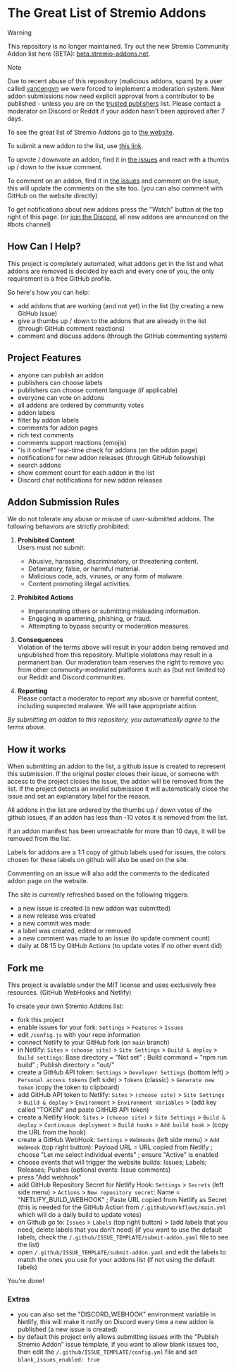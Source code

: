 # The Great List of Stremio Addons
> [!WARNING]  
> This repository is no longer maintained. Try out the new Stremio Community Addon list here (BETA): [beta.stremio-addons.net](https://beta.stremio-addons.net/).

> [!NOTE]  
> Due to recent abuse of this repository (malicious addons, spam) by a user called [vancengvn](https://github.com/Vance-ng-vn) we were forced to implement a moderation system. New addon submissions now need explicit approval from a contributor to be published - unless you are on the [trusted publishers](./trusted_publishers.json) list. Please contact a moderator on Discord or Reddit if your addon hasn't been approved after 7 days.

To see the great list of Stremio Addons go to [the website](https://stremio-addons.com/).

To submit a new addon to the list, use [this link](https://github.com/danamag/stremio-addons-list/issues/new?assignees=&labels=pending+approval&template=submit-addon.yaml&title=Addon+Name).

To upvote / downvote an addon, find it in [the issues](https://github.com/danamag/stremio-addons-list/issues) and react with a thumbs up / down to the issue comment.

To comment on an addon, find it in [the issues](https://github.com/danamag/stremio-addons-list/issues) and comment on the issue, this will update the comments on the site too. (you can also comment with GitHub on the website directly)

To get notifications about new addons press the "Watch" button at the top right of this page. (or [join the Discord](https://discord.gg/zNRf6YF), all new addons are announced on the #bots channel)


## How Can I Help?

This project is completely automated, what addons get in the list and what addons are removed is decided by each and every one of you, the only requirement is a free GitHub profile.

So here's how you can help:
- add addons that are working (and not yet) in the list (by creating a new GitHub issue)
- give a thumbs up / down to the addons that are already in the list (through GitHub comment reactions)
- comment and discuss addons (through the GitHub commenting system)


## Project Features

- anyone can publish an addon
- publishers can choose labels
- publishers can choose content language (if applicable)
- everyone can vote on addons
- all addons are ordered by community votes
- addon labels
- filter by addon labels
- comments for addon pages
- rich text comments
- comments support reactions (emojis)
- "is it online?" real-time check for addons (on the addon page)
- notifications for new addon releases (through GitHub followship)
- search addons
- show comment count for each addon in the list
- Discord chat notifications for new addon releases

## Addon Submission Rules

We do not tolerate any abuse or misuse of user-submitted addons. The following behaviors are strictly prohibited:

1. **Prohibited Content**  
   Users must not submit:
   - Abusive, harassing, discriminatory, or threatening content.
   - Defamatory, false, or harmful material.
   - Malicious code, ads, viruses, or any form of malware.
   - Content promoting illegal activities.

2. **Prohibited Actions**  
   - Impersonating others or submitting misleading information.
   - Engaging in spamming, phishing, or fraud.
   - Attempting to bypass security or moderation measures.

3. **Consequences**  
   Violation of the terms above will result in your addon being removed and unpublished from this repository. Multiple violations may result in a permanent ban. Our moderation team reserves the right to remove you from other community-moderated platforms such as (but not limited to) our Reddit and Discord communities.

4. **Reporting**  
   Please contact a moderator to report any abusive or harmful content, including suspected malware. We will take appropriate action. 

*By submitting an addon to this repository, you automatically agree to the terms above.*

## How it works

When submitting an addon to the list, a github issue is created to represent this submission. If the original poster closes their issue, or someone with access to the project closes the issue, the addon will be removed from the list. If the project detects an invalid submission it will automatically close the issue and set an explanatory label for the reason.

All addons in the list are ordered by the thumbs up / down votes of the github issues, if an addon has less than -10 votes it is removed from the list.

If an addon manifest has been unreachable for more than 10 days, it will be removed from the list.

Labels for addons are a 1:1 copy of github labels used for issues, the colors chosen for these labels on github will also be used on the site.

Commenting on an issue will also add the comments to the dedicated addon page on the website.

The site is currently refreshed based on the following triggers:
- a new issue is created (a new addon was submitted)
- a new release was created
- a new commit was made
- a label was created, edited or removed
- a new comment was made to an issue (to update comment count)
- daily at 08:15 by GitHub Actions (to update votes if no other event did)


## Fork me

This project is available under the MIT license and uses exclusively free resources. (GitHub WebHooks and Netlify)

To create your own Stremio Addons list:
- fork this project
- enable issues for your fork: `Settings` > `Features` > `Issues`
- edit `/config.js` with your repo information
- connect Netlify to your GitHub fork (on `main` branch)
- in Netlify: `Sites` > `(choose site)` > `Site Settings` > `Build & deploy` > `Build settings`: Base directory = "Not set" ; Build command = "npm run build" ; Publish directory = "out/"
- create a GitHub API token: `Settings` > `Developer Settings` (bottom left) > `Personal access tokens` (left side) > `Tokens` (classic) > `Generate new token` (copy the token to clipboard)
- add GitHub API token to Netlify: `Sites` > `(choose site)` > `Site Settings` > `Build & deploy` > `Environment` > `Environment Variables` > (add key called "TOKEN" and paste GitHUB API token)
- create a Netlify Hook: `Sites` > `(choose site)` > `Site Settings` > `Build & deploy` > `Continuous deployment` > `Build hooks` > `Add build hook` > (copy the URL from the hook)
- create a GitHub WebHook: `Settings` > `WebHooks` (left side menu) > `Add WebHook` (top right button): Payload URL = URL copied from Netlify ; choose "Let me select individual events" ; ensure "Active" is enabled
- choose events that will trigger the website builds: Issues; Labels; Releases; Pushes (optional events: Issue comments)
- press "Add webhook"
- add GitHub Repository Secret for Netlify Hook: `Settings` > `Secrets` (left side menu) > `Actions` > `New repository secret`: Name = "NETLIFY_BUILD_WEBHOOK" ; Paste URL copied from Netlify as Secret (this is needed for the GitHub Action from `/.github/workflows/main.yml` which will do a daily build to update votes)
- on Github go to: `Issues` > `Labels` (top right button) > (add labels that you need, delete labels that you don't need) (if you want to use the default labels, check the `/.github/ISSUE_TEMPLATE/submit-addon.yaml` file to see the list)
- open `/.github/ISSUE_TEMPLATE/submit-addon.yaml` and edit the labels to match the ones you use for your addons list (if not using the default labels)

You're done!


### Extras

- you can also set the "DISCORD_WEBHOOK" environment variable in Netlify, this will make it notify on Discord every time a new addon is published (a new issue is created)
- by default this project only allows submitting issues with the "Publish Stremio Addon" issue template, if you want to allow blank issues too, then edit the `/.github/ISSUE_TEMPLATE/config.yml` file and set `blank_issues_enabled: true`
